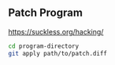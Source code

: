 ## Patch Program

https://suckless.org/hacking/

```sh
cd program-directory
git apply path/to/patch.diff
```
